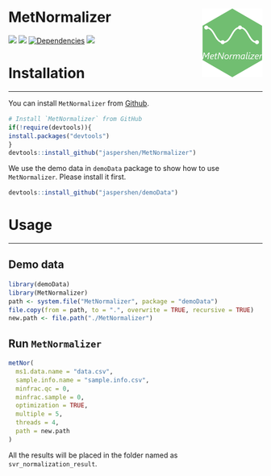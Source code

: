 
<!-- README.md is generated from README.Rmd. Please edit that file -->

# MetNormalizer <img src="man/figures/logo.png" align="right" alt="" width="120" />

[![](https://www.r-pkg.org/badges/version/MetNormalizer?color=green)](https://cran.r-project.org/package=MetNormalizer)
[![](https://img.shields.io/github/languages/code-size/jaspershen/MetNormalizer.svg)](https://github.com/jaspershen/MetNormalizer)
[![Dependencies](https://tinyverse.netlify.com/badge/MetNormalizer)](https://cran.r-project.org/package=MetNormalizer)
[![](https://img.shields.io/badge/lifecycle-experimental-orange.svg)](https://www.tidyverse.org/lifecycle/#experimental)

# Installation

-----

You can install `MetNormalizer` from
[Github](https://github.com/jaspershen/MetNormalizer).

``` r
# Install `MetNormalizer` from GitHub
if(!require(devtools)){
install.packages("devtools")
}
devtools::install_github("jaspershen/MetNormalizer")
```

We use the demo data in `demoData` package to show how to use
`MetNormalizer`. Please install it first.

``` r
devtools::install_github("jaspershen/demoData")
```

# Usage

-----

## Demo data

``` r
library(demoData)
library(MetNormalizer)
path <- system.file("MetNormalizer", package = "demoData")
file.copy(from = path, to = ".", overwrite = TRUE, recursive = TRUE)
new.path <- file.path("./MetNormalizer")
```

## Run `MetNormalizer`

``` r
metNor(
  ms1.data.name = "data.csv",
  sample.info.name = "sample.info.csv",
  minfrac.qc = 0,
  minfrac.sample = 0,
  optimization = TRUE,
  multiple = 5,
  threads = 4,
  path = new.path
)
```

All the results will be placed in the folder named as
`svr_normalization_result`.

